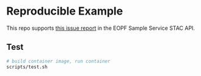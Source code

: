 # Reproducible Example

This repo supports [this issue report](https://github.com/EOPF-Sample-Service/eopf-stac/issues/26) in the EOPF Sample Service STAC API.

## Test

```sh
# build container image, run container
scripts/test.sh
```
